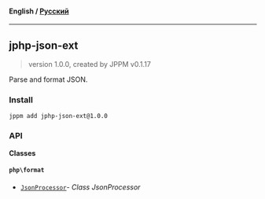 #### **English** / [Русский](README.ru.md)

---

## jphp-json-ext
> version 1.0.0, created by JPPM v0.1.17

Parse and format JSON.

### Install
```
jppm add jphp-json-ext@1.0.0
```

### API
**Classes**

#### `php\format`

- [`JsonProcessor`](https://github.com/jphp-compiler/jphp/blob/master/exts/jphp-json-ext/api-docs/classes/php/format/JsonProcessor.md)- _Class JsonProcessor_